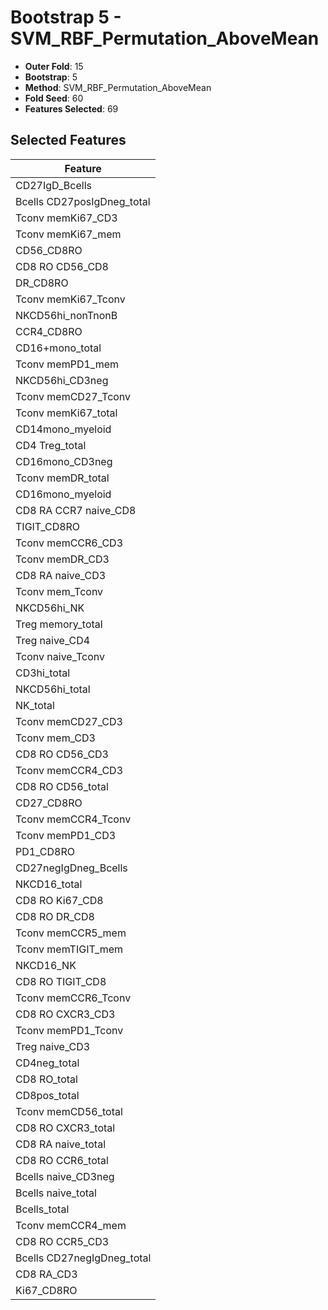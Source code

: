 # Bootstrap 5 - SVM_RBF_Permutation_AboveMean

- **Outer Fold**: 15
- **Bootstrap**: 5
- **Method**: SVM_RBF_Permutation_AboveMean
- **Fold Seed**: 60
- **Features Selected**: 69

## Selected Features

| Feature |
|---------|
| CD27IgD_Bcells |
| Bcells CD27posIgDneg_total |
| Tconv memKi67_CD3 |
| Tconv memKi67_mem |
| CD56_CD8RO |
| CD8 RO CD56_CD8 |
| DR_CD8RO |
| Tconv memKi67_Tconv |
| NKCD56hi_nonTnonB |
| CCR4_CD8RO |
| CD16+mono_total |
| Tconv memPD1_mem |
| NKCD56hi_CD3neg |
| Tconv memCD27_Tconv |
| Tconv memKi67_total |
| CD14mono_myeloid |
| CD4 Treg_total |
| CD16mono_CD3neg |
| Tconv memDR_total |
| CD16mono_myeloid |
| CD8 RA CCR7 naive_CD8 |
| TIGIT_CD8RO |
| Tconv memCCR6_CD3 |
| Tconv memDR_CD3 |
| CD8 RA naive_CD3 |
| Tconv mem_Tconv |
| NKCD56hi_NK |
| Treg memory_total |
| Treg naive_CD4 |
| Tconv naive_Tconv |
| CD3hi_total |
| NKCD56hi_total |
| NK_total |
| Tconv memCD27_CD3 |
| Tconv mem_CD3 |
| CD8 RO CD56_CD3 |
| Tconv memCCR4_CD3 |
| CD8 RO CD56_total |
| CD27_CD8RO |
| Tconv memCCR4_Tconv |
| Tconv memPD1_CD3 |
| PD1_CD8RO |
| CD27negIgDneg_Bcells |
| NKCD16_total |
| CD8 RO Ki67_CD8 |
| CD8 RO DR_CD8 |
| Tconv memCCR5_mem |
| Tconv memTIGIT_mem |
| NKCD16_NK |
| CD8 RO TIGIT_CD8 |
| Tconv memCCR6_Tconv |
| CD8 RO CXCR3_CD3 |
| Tconv memPD1_Tconv |
| Treg naive_CD3 |
| CD4neg_total |
| CD8 RO_total |
| CD8pos_total |
| Tconv memCD56_total |
| CD8 RO CXCR3_total |
| CD8 RA naive_total |
| CD8 RO CCR6_total |
| Bcells naive_CD3neg |
| Bcells naive_total |
| Bcells_total |
| Tconv memCCR4_mem |
| CD8 RO CCR5_CD3 |
| Bcells CD27negIgDneg_total |
| CD8 RA_CD3 |
| Ki67_CD8RO |
